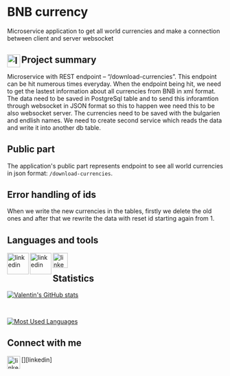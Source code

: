 # BNB currency

Microservice application to get all world currencies and make a connection between client and server websocket

## Project summary <img align="left" alt="linkedin" width="30px" src="https://i.pinimg.com/originals/1b/37/a3/1b37a31607ae30bf0fd3cf73f6009447.png" />

Microservice with REST endpoint – “/download-currencies”. This endpoint can be hit numerous times everyday. When the endpoint being hit, we need to get the lastest information about all currencies from BNB in xml format. The data need to be saved in PostgreSql table and to send
this inforamtion through websocket in JSON format so this to happen wee need this to be also websocket server. The currencies need to be saved with the bulgarien and endlish names.
We need to create second service which reads the data and write it into another db table.

## Public part

The application's public part represents endpoint to see all world currencies in json format: `/download-currencies`.

## Error handling of ids

When we write the new currencies in the tables, firstly we delete the old ones and after that we rewrite the data with reset id starting again from 1.

## Languages and tools

[<img align="left" alt="linkedin" width="50px" src="https://cdn.freebiesupply.com/logos/thumbs/2x/git-logo.png" />][java]
[<img align="left" alt="linkedin" width="50px" src="https://cdn.freebiesupply.com/logos/thumbs/2x/git-logo.png" />][git]
[<img align="left" alt="linkedin" width="35px" src="https://upload.wikimedia.org/wikipedia/commons/thumb/9/91/Octicons-mark-github.svg/2048px-Octicons-mark-github.svg.png" />][github]

<br/>


## Statistics

[![Valentin's GitHub stats](https://github-readme-stats.vercel.app/api?username=vasilev02&show_icons=true)](https://github.com/vasilev02/BNBcurrency)

<br/>

[![Most Used Languages](https://github-readme-stats.vercel.app/api/top-langs/?username=vasilev02)](https://github.com/vasilev02/BNBcurrency)


## Connect with me

[<img align="left" alt="linkedin" width="30px" src="https://cdn.icon-icons.com/icons2/2429/PNG/512/linkedin_logo_icon_147268.png" />][linkedin]

[java]: https://logos-world.net/wp-content/uploads/2022/07/Java-Logo.png
[git]: https://git-scm.com/
[github]: https://github.com/
